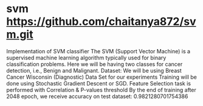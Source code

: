 # svm https://github.com/chaitanya872/svm.git
Implementation of SVM classifier
The SVM (Support Vector Machine) is a supervised machine learning algorithm typically used for binary classification problems. Here we will be having two classes for cancer detection, i.e., Benign and Malignant.
Dataset: We will be using Breast Cancer Wisconsin (Diagnostic) Data Set for our experiments
Training will be done using Stochastic Gradient Descent or SGD.
Feature Selection task is performed with Correlation & P-values threshold
By the end of training after 2048 epoch, we receive accuracy on test dataset: 0.9821280701754386
